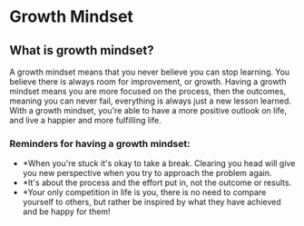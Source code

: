 # Growth Mindset

## What is growth mindset?

A growth mindset means that you never believe you can stop learning. You believe there is always room for improvement, or growth. Having  a growth mindset means you are more focused on the process, then the outcomes, meaning you can never fail, everything is always just a new lesson learned. With a growth mindset, you're able to have a more positive outlook on life, and live a happier and more fulfilling life. 

### Reminders for having a growth mindset:
- *When you're stuck it's okay to take a break. Clearing you head will give you new perspective when you try to approach the problem again.
- *It's about the process and the effort put in, not the outcome or results. 
- *Your only competition in life is you, there is no need to compare yourself to others, but rather be inspired by what they have achieved and be happy for them! 
